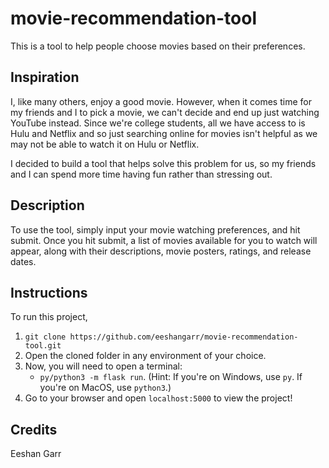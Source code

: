 # movie-recommendation-tool 
This is a tool to help people choose movies based on their preferences.

## Inspiration
I, like many others, enjoy a good movie. However, when it comes time for my friends and I to pick a movie, we can't decide and end up just watching YouTube instead. Since we're college students, all we have access to is Hulu and Netflix and so just searching online for movies isn't helpful as we may not be able to watch it on Hulu or Netflix.

I decided to build a tool that helps solve this problem for us, so my friends and I can spend more time having fun rather than stressing out.

## Description
To use the tool, simply input your movie watching preferences, and hit submit. Once you hit submit, a list of movies available for you to watch will appear, along with their descriptions, movie posters, ratings, and release dates.

## Instructions
To run this project,

1. `git clone https://github.com/eeshangarr/movie-recommendation-tool.git`
2.  Open the cloned folder in any environment of your choice.
4.  Now, you will need to open a terminal:
    - `py/python3 -m flask run`. (Hint: If you're on Windows, use `py`. If you're on MacOS, use `python3`.)
5. Go to your browser and open `localhost:5000` to view the project!

## Credits
Eeshan Garr


